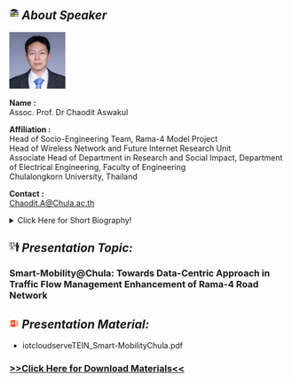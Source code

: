 ## <img width="3.5%" src="/Agenda/picture/biblio.png" /><link rel="stylesheet" type="text/css" media="all" href="./css/logo.css"/> <i class = "fa fa-handshake-p" aria-hidden="true">About Speaker</i> 

<a href="https://caswakul.github.io/achaodit">
<img width="20%" alt="your_picture" src ="/Presentation_program/9_Smart-Mobility_Chula/picture/prof_chaodit.jpg" /></a>

**Name :**<br>Assoc. Prof. Dr Chaodit Aswakul

**Affiliation :**<br>Head of Socio-Engineering Team, Rama-4 Model Project<br>Head of Wireless Network and Future Internet Research Unit<br>Associate Head of Department in Research and Social Impact, Department of Electrical Engineering, Faculty of Engineering<br>Chulalongkorn University, Thailand

**Contact :**<br>Chaodit.A@Chula.ac.th

<details>
<summary>Click Here for Short Biography!</summary>
Chaodit Aswakul obtained the Bachelor of Engineering degree in Electrical Engineering from Chulalongkorn University, Thailand, in 1994, and the Ph.D. degree in communications networking from the Imperial College London, in 2000. He is currently an Associate Professor in Electrical Engineering with Chulalongkorn University. He is the Chair of postgraduate study with the Department of Electrical Engineering, Chulalongkorn University, where he is leading the Wireless Network and Future Internet Research Unit. His research interests include software defined networking, next-generation telecommunication network analysis and design, Internet of Things, building energy management system, and traffic flow management in intelligent transportation systems. Dr Chaodit was the recipient of the Ananda Mahidol Foundation Scholarship, Thailand (1995-2000).
</details>

## <img width="3.5%" src="/Agenda/picture/present.png" /><link rel="stylesheet" type="text/css" media="all" href="./css/logo.css"/> <i class = "fa fa-handshake-p" aria-hidden="true">Presentation Topic:</i>
<h3> Smart-Mobility@Chula: Towards Data-Centric Approach in Traffic Flow Management Enhancement of Rama-4 Road Network</h3>

## <img width="3.5%" src="/Agenda/picture/material.png" /><link rel="stylesheet" type="text/css" media="all" href="./css/logo.css"/> <i class = "fa fa-handshake-p" aria-hidden="true">Presentation Material:</i>
- iotcloudserveTEIN_Smart-MobilityChula.pdf<br>
<h3><a href="/Presentation_program/9_Smart-Mobility_Chula/presentation_material/iotcloudserveTEIN_Smart-MobilityChula.pdf">>>Click Here for Download Materials<<</a></h3>
